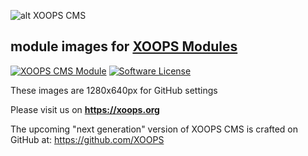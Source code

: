 ![alt XOOPS CMS](https://xoops.org/images/logoXoops4GithubRepository.png)
## module images for [XOOPS Modules](https://xoops.org)

[![XOOPS CMS Module](https://img.shields.io/badge/XOOPS%20CMS-Module-blue.svg)](https://xoops.org)
[![Software License](https://img.shields.io/badge/license-GPL-brightgreen.svg?style=flat)](LICENSE)


These images are 1280x640px for GitHub settings

Please visit us on **https://xoops.org**

The upcoming "next generation" version of XOOPS CMS is crafted on GitHub at: https://github.com/XOOPS

